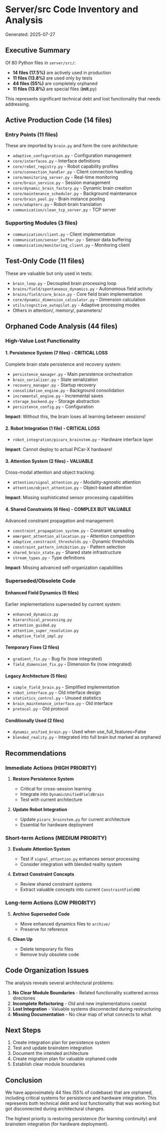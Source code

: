 # Server/src Code Inventory and Analysis

Generated: 2025-07-27

## Executive Summary

Of 80 Python files in `server/src/`:
- **14 files (17.5%)** are actively used in production
- **11 files (13.8%)** are used only by tests  
- **44 files (55%)** are completely orphaned
- **11 files (13.8%)** are special files (__init__.py)

This represents significant technical debt and lost functionality that needs addressing.

## Active Production Code (14 files)

### Entry Points (11 files)
These are imported by `brain.py` and form the core architecture:
- `adaptive_configuration.py` - Configuration management
- `core/interfaces.py` - Interface definitions
- `core/robot_registry.py` - Robot capability profiles
- `core/connection_handler.py` - Client connection handling
- `core/monitoring_server.py` - Real-time monitoring
- `core/brain_service.py` - Session management
- `core/dynamic_brain_factory.py` - Dynamic brain creation
- `core/maintenance_scheduler.py` - Background maintenance
- `core/brain_pool.py` - Brain instance pooling
- `core/adapters.py` - Robot-brain translation
- `communication/clean_tcp_server.py` - TCP server

### Supporting Modules (3 files)
- `communication/client.py` - Client implementation
- `communication/sensor_buffer.py` - Sensor data buffering
- `communication/monitoring_client.py` - Monitoring client

## Test-Only Code (11 files)

These are valuable but only used in tests:
- `brain_loop.py` - Decoupled brain processing loop
- `brains/field/spontaneous_dynamics.py` - Autonomous field activity
- `brains/field/core_brain.py` - Core field brain implementation
- `core/dynamic_dimension_calculator.py` - Dimension calculation
- `utils/cognitive_autopilot.py` - Adaptive processing modes
- Others in attention/, memory/, parameters/

## Orphaned Code Analysis (44 files)

### High-Value Lost Functionality

#### 1. **Persistence System** (7 files) - CRITICAL LOSS
Complete brain state persistence and recovery system:
- `persistence_manager.py` - Main persistence orchestration
- `brain_serializer.py` - State serialization
- `recovery_manager.py` - Startup recovery
- `consolidation_engine.py` - Background consolidation
- `incremental_engine.py` - Incremental saves
- `storage_backend.py` - Storage abstraction
- `persistence_config.py` - Configuration

**Impact**: Without this, the brain loses all learning between sessions!

#### 2. **Robot Integration** (1 file) - CRITICAL LOSS
- `robot_integration/picarx_brainstem.py` - Hardware interface layer

**Impact**: Cannot deploy to actual PiCar-X hardware!

#### 3. **Attention System** (2 files) - VALUABLE
Cross-modal attention and object tracking:
- `attention/signal_attention.py` - Modality-agnostic attention
- `attention/object_attention.py` - Object-based attention

**Impact**: Missing sophisticated sensor processing capabilities

#### 4. **Shared Constraints** (6 files) - COMPLEX BUT VALUABLE
Advanced constraint propagation and management:
- `constraint_propagation_system.py` - Constraint spreading
- `emergent_attention_allocation.py` - Attention competition
- `adaptive_constraint_thresholds.py` - Dynamic thresholds
- `constraint_pattern_inhibition.py` - Pattern selection
- `shared_brain_state.py` - Shared state infrastructure
- `stream_types.py` - Type definitions

**Impact**: Missing advanced self-organization capabilities

### Superseded/Obsolete Code

#### Enhanced Field Dynamics (5 files)
Earlier implementations superseded by current system:
- `enhanced_dynamics.py`
- `hierarchical_processing.py`
- `attention_guided.py`
- `attention_super_resolution.py`
- `adaptive_field_impl.py`

#### Temporary Fixes (2 files)
- `gradient_fix.py` - Bug fix (now integrated)
- `field_dimension_fix.py` - Dimension fix (now integrated)

#### Legacy Architecture (5 files)
- `simple_field_brain.py` - Simplified implementation
- `robot_interface.py` - Old interface design
- `statistics_control.py` - Unused statistics
- `brain_maintenance_interface.py` - Old interface
- `protocol.py` - Old protocol

#### Conditionally Used (2 files)
- `dynamic_unified_brain.py` - Used when use_full_features=False
- `blended_reality.py` - Integrated into full brain but marked as orphaned

## Recommendations

### Immediate Actions (HIGH PRIORITY)

1. **Restore Persistence System**
   - Critical for cross-session learning
   - Integrate into `DynamicUnifiedFieldBrain`
   - Test with current architecture

2. **Update Robot Integration**
   - Update `picarx_brainstem.py` for current architecture
   - Essential for hardware deployment

### Short-term Actions (MEDIUM PRIORITY)

3. **Evaluate Attention System**
   - Test if `signal_attention.py` enhances sensor processing
   - Consider integration with blended reality system

4. **Extract Constraint Concepts**
   - Review shared constraint systems
   - Extract valuable concepts into current `ConstraintFieldND`

### Long-term Actions (LOW PRIORITY)

5. **Archive Superseded Code**
   - Move enhanced dynamics files to `archive/`
   - Preserve for reference

6. **Clean Up**
   - Delete temporary fix files
   - Remove truly obsolete code

## Code Organization Issues

The analysis reveals several architectural problems:

1. **No Clear Module Boundaries** - Related functionality scattered across directories
2. **Incomplete Refactoring** - Old and new implementations coexist
3. **Lost Integration** - Valuable systems disconnected during restructuring
4. **Missing Documentation** - No clear map of what connects to what

## Next Steps

1. Create integration plan for persistence system
2. Test and update brainstem integration
3. Document the intended architecture
4. Create migration plan for valuable orphaned code
5. Establish clear module boundaries

## Conclusion

We have approximately 44 files (55% of codebase) that are orphaned, including critical systems for persistence and hardware integration. This represents both technical debt and lost functionality that was working but got disconnected during architectural changes.

The highest priority is restoring persistence (for learning continuity) and brainstem integration (for hardware deployment).